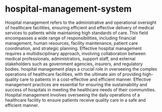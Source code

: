 # hospital-management-system
Hospital management refers to the administrative and operational oversight of healthcare facilities, ensuring efficient and effective delivery of medical services to patients while maintaining high standards of care. This field encompasses a wide range of responsibilities, including financial management, human resources, facility maintenance, patient care coordination, and strategic planning. Effective hospital management requires a multidisciplinary approach, involving collaboration between medical professionals, administrators, support staff, and external stakeholders such as government agencies, insurers, and regulatory bodies. hospital management plays a crucial role in overseeing the complex operations of healthcare facilities, with the ultimate aim of providing high-quality care to patients in a cost-effective and efficient manner. Effective management practices are essential for ensuring the sustainability and success of hospitals in meeting the healthcare needs of their communities. Hospital management involves overseeing the daily operations of a healthcare facility to ensure patients receive quality care in a safe and efficient manner.
